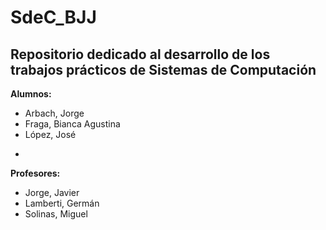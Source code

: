 # SdeC_BJJ
Repositorio dedicado al desarrollo de los trabajos prácticos de Sistemas de Computación
-

**Alumnos:**
* Arbach, Jorge
* Fraga, Bianca Agustina
* López, José
-

**Profesores:**
* Jorge, Javier
* Lamberti, Germán
* Solinas, Miguel
